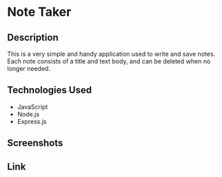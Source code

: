 # Note Taker 

## Description 

This is a very simple and handy application used to write and save notes. 
Each note consists of a title and text body, and can be deleted when no longer needed. 

## Technologies Used

- JavaScript
- Node.js
- Express.js 

## Screenshots

## Link

